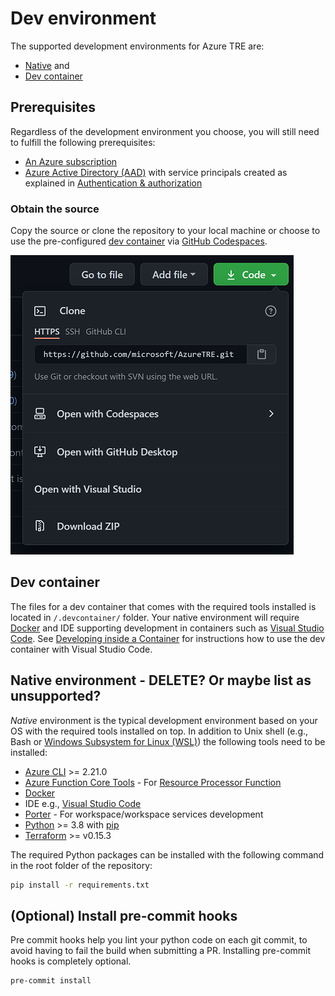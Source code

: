 # Dev environment

The supported development environments for Azure TRE are:

* [Native](#native-environment) and
* [Dev container](#dev-container)

## Prerequisites

Regardless of the development environment you choose, you will still need to fulfill the following prerequisites:

* [An Azure subscription](https://azure.microsoft.com/)
* [Azure Active Directory (AAD)](https://docs.microsoft.com/azure/active-directory/fundamentals/active-directory-whatis) with service principals created as explained in [Authentication & authorization](./auth.md)

### Obtain the source

Copy the source or clone the repository to your local machine or choose to use the pre-configured [dev container](#dev-container) via [GitHub Codespaces](https://github.com/features/codespaces).

![Clone options](../docs/assets/clone_options.png)

## Dev container

<!-- markdownlint-disable-next-line MD013 -->
The files for a dev container that comes with the required tools installed is located in `/.devcontainer/` folder. Your native environment will require [Docker](https://docs.docker.com/docker-for-windows/install/) and IDE supporting development in containers such as [Visual Studio Code](https://code.visualstudio.com/). See [Developing inside a Container](https://code.visualstudio.com/docs/remote/containers) for instructions how to use the dev container with Visual Studio Code.

## Native environment - DELETE? Or maybe list as unsupported?

*Native* environment is the typical development environment based on your OS with the required tools installed on top. In addition to Unix shell (e.g., Bash or [Windows Subsystem for Linux (WSL)](https://docs.microsoft.com/en-us/windows/wsl/install-win10)) the following tools need to be installed:

* [Azure CLI](https://docs.microsoft.com/cli/azure/install-azure-cli) >= 2.21.0
* [Azure Function Core Tools](https://docs.microsoft.com/azure/azure-functions/functions-run-local?tabs=windows%2Ccsharp%2Cbash#install-the-azure-functions-core-tools) - For [Resource Processor Function](../processor_function/README.md)
* [Docker](https://docs.docker.com/docker-for-windows/install/)
* IDE e.g., [Visual Studio Code](https://code.visualstudio.com/)
* [Porter](https://porter.sh/install/) - For workspace/workspace services development
* [Python](https://www.python.org/downloads/) >= 3.8 with [pip](https://packaging.python.org/tutorials/installing-packages/#ensure-you-can-run-pip-from-the-command-line)
* [Terraform](https://www.terraform.io/downloads.html) >= v0.15.3

The required Python packages can be installed with the following command in the root folder of the repository:

```cmd
pip install -r requirements.txt
```

## (Optional) Install pre-commit hooks

Pre commit hooks help you lint your python code on each git commit, to avoid having to fail the build when submitting a PR. Installing pre-commit hooks is completely optional.

```cmd
pre-commit install
```
